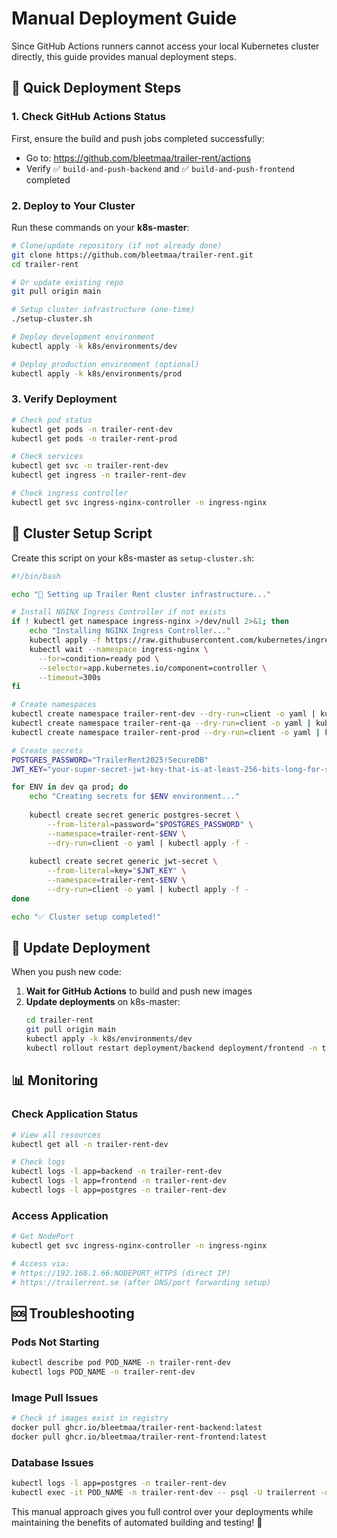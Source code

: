 # Manual Deployment Guide

Since GitHub Actions runners cannot access your local Kubernetes cluster directly, this guide provides manual deployment steps.

## 🚀 Quick Deployment Steps

### 1. Check GitHub Actions Status

First, ensure the build and push jobs completed successfully:
- Go to: https://github.com/bleetmaa/trailer-rent/actions
- Verify ✅ `build-and-push-backend` and ✅ `build-and-push-frontend` completed

### 2. Deploy to Your Cluster

Run these commands on your **k8s-master**:

```bash
# Clone/update repository (if not already done)
git clone https://github.com/bleetmaa/trailer-rent.git
cd trailer-rent

# Or update existing repo
git pull origin main

# Setup cluster infrastructure (one-time)
./setup-cluster.sh

# Deploy development environment
kubectl apply -k k8s/environments/dev

# Deploy production environment (optional)
kubectl apply -k k8s/environments/prod
```

### 3. Verify Deployment

```bash
# Check pod status
kubectl get pods -n trailer-rent-dev
kubectl get pods -n trailer-rent-prod

# Check services
kubectl get svc -n trailer-rent-dev
kubectl get ingress -n trailer-rent-dev

# Check ingress controller
kubectl get svc ingress-nginx-controller -n ingress-nginx
```

## 🔧 Cluster Setup Script

Create this script on your k8s-master as `setup-cluster.sh`:

```bash
#!/bin/bash

echo "🔧 Setting up Trailer Rent cluster infrastructure..."

# Install NGINX Ingress Controller if not exists
if ! kubectl get namespace ingress-nginx >/dev/null 2>&1; then
    echo "Installing NGINX Ingress Controller..."
    kubectl apply -f https://raw.githubusercontent.com/kubernetes/ingress-nginx/controller-v1.8.1/deploy/static/provider/baremetal/deploy.yaml
    kubectl wait --namespace ingress-nginx \
      --for=condition=ready pod \
      --selector=app.kubernetes.io/component=controller \
      --timeout=300s
fi

# Create namespaces
kubectl create namespace trailer-rent-dev --dry-run=client -o yaml | kubectl apply -f -
kubectl create namespace trailer-rent-qa --dry-run=client -o yaml | kubectl apply -f -
kubectl create namespace trailer-rent-prod --dry-run=client -o yaml | kubectl apply -f -

# Create secrets
POSTGRES_PASSWORD="TrailerRent2025!SecureDB"
JWT_KEY="your-super-secret-jwt-key-that-is-at-least-256-bits-long-for-security-purposes-2025"

for ENV in dev qa prod; do
    echo "Creating secrets for $ENV environment..."
    
    kubectl create secret generic postgres-secret \
        --from-literal=password="$POSTGRES_PASSWORD" \
        --namespace=trailer-rent-$ENV \
        --dry-run=client -o yaml | kubectl apply -f -
    
    kubectl create secret generic jwt-secret \
        --from-literal=key="$JWT_KEY" \
        --namespace=trailer-rent-$ENV \
        --dry-run=client -o yaml | kubectl apply -f -
done

echo "✅ Cluster setup completed!"
```

## 🔄 Update Deployment

When you push new code:

1. **Wait for GitHub Actions** to build and push new images
2. **Update deployments** on k8s-master:
   ```bash
   cd trailer-rent
   git pull origin main
   kubectl apply -k k8s/environments/dev
   kubectl rollout restart deployment/backend deployment/frontend -n trailer-rent-dev
   ```

## 📊 Monitoring

### Check Application Status
```bash
# View all resources
kubectl get all -n trailer-rent-dev

# Check logs
kubectl logs -l app=backend -n trailer-rent-dev
kubectl logs -l app=frontend -n trailer-rent-dev
kubectl logs -l app=postgres -n trailer-rent-dev
```

### Access Application
```bash
# Get NodePort
kubectl get svc ingress-nginx-controller -n ingress-nginx

# Access via:
# https://192.168.1.66:NODEPORT_HTTPS (direct IP)
# https://trailerrent.se (after DNS/port forwarding setup)
```

## 🆘 Troubleshooting

### Pods Not Starting
```bash
kubectl describe pod POD_NAME -n trailer-rent-dev
kubectl logs POD_NAME -n trailer-rent-dev
```

### Image Pull Issues
```bash
# Check if images exist in registry
docker pull ghcr.io/bleetmaa/trailer-rent-backend:latest
docker pull ghcr.io/bleetmaa/trailer-rent-frontend:latest
```

### Database Issues
```bash
kubectl logs -l app=postgres -n trailer-rent-dev
kubectl exec -it POD_NAME -n trailer-rent-dev -- psql -U trailerrent -d trailerrent
```

This manual approach gives you full control over your deployments while maintaining the benefits of automated building and testing! 🚀
